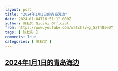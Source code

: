 ```yaml
---
layout: post
title: "2024年1月1日的青岛海边"
date: 2024-01-04T16:51:17.000Z
author: 陈秋实 Qiushi Official
from: https://www.youtube.com/watch?v=g_SzT48swDY
tags: [ 陈秋实 ]
comments: True
categories: [ 陈秋实 ]
---
```

<!--1704387077000-->
[2024年1月1日的青岛海边](https://www.youtube.com/watch?v=g_SzT48swDY)
------

<div>

</div>
